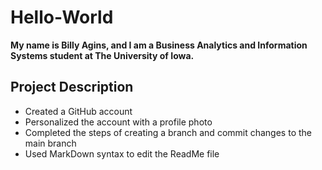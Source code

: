 # Hello-World

**My name is Billy Agins, and I am a Business Analytics and Information Systems student at The University of Iowa.**
## Project Description
- Created a GitHub account
- Personalized the account with a profile photo
- Completed the steps of creating a branch and commit changes to the main branch
- Used MarkDown syntax to edit the ReadMe file




